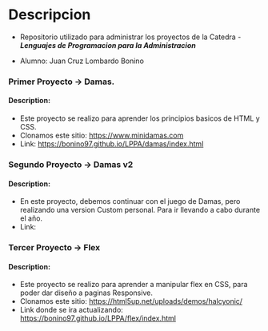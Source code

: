 # Descripcion

- Repositorio utilizado para administrar los proyectos de la Catedra - ***Lenguajes de Programacion para la Administracion***

- Alumno: Juan Cruz Lombardo Bonino

### Primer Proyecto -> Damas.
#### Description: 
- Este proyecto se realizo para aprender los principios basicos de HTML y CSS.
- Clonamos este sitio: https://www.minidamas.com
- Link: https://bonino97.github.io/LPPA/damas/index.html

### Segundo Proyecto -> Damas v2
#### Description: 
- En este proyecto, debemos continuar con el juego de Damas, pero realizando una version Custom personal. Para ir llevando a cabo durante el año.
- Link: 

### Tercer Proyecto -> Flex
#### Description: 
- Este proyecto se realizo para aprender a manipular flex en CSS, para poder dar diseño a paginas Responsive.
- Clonamos este sitio: https://html5up.net/uploads/demos/halcyonic/
- Link donde se ira actualizando: https://bonino97.github.io/LPPA/flex/index.html
